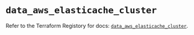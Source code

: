# `data_aws_elasticache_cluster`

Refer to the Terraform Registory for docs: [`data_aws_elasticache_cluster`](https://www.terraform.io/docs/providers/aws/d/elasticache_cluster).
